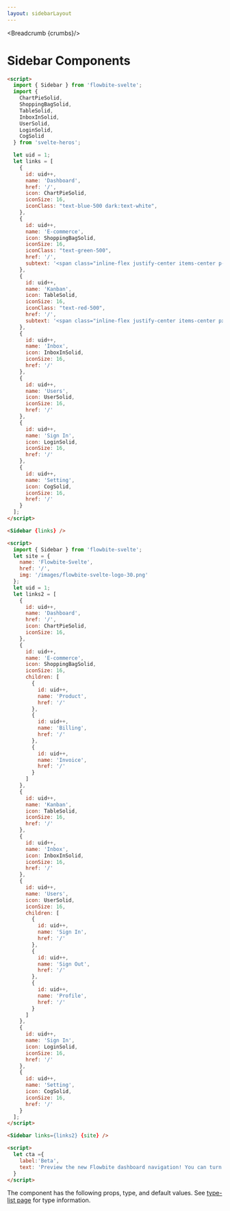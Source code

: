 ```yaml
---
layout: sidebarLayout
---
```


<script>
  import Htwo from '../utils/Htwo.svelte'
import ExampleDiv from '../utils/ExampleDiv.svelte'
  import { Sidebar, Table, TableDefaultRow, Breadcrumb } from '$lib/index';
  import componentProps from '../props/Sidebar.json'
  // Props table
  let items = componentProps.props
	let propHeader = ['Name', 'Type', 'Default']
	
	let divClass='w-full relative overflow-x-auto shadow-md sm:rounded-lg'
let theadClass ='text-xs text-gray-700 uppercase bg-gray-50 dark:bg-gray-700 dark:text-white'

  import {
    ChartPieSolid,
    ShoppingBagSolid,
    TableSolid,
    InboxInSolid,
    UserSolid,
    LoginSolid,
    CogSolid
  } from 'svelte-heros';
  let site = {
    name: 'Flowbite-Svelte',
    href: '/',
    img: '/images/flowbite-svelte-logo-30.png'
  };
  let uid = 1;
  let links = [
    {
      id: uid++,
      name: 'Dashboard',
      href: '/',
      icon: ChartPieSolid,
      iconSize: 16,
      iconClass: "text-blue-500 dark:text-white",
    },
    {
      id: uid++,
      name: 'E-commerce',
      icon: ShoppingBagSolid,
      iconSize: 16,
      iconClass: "text-green-500",
      href: '/',
      subtext: '<span class="inline-flex justify-center items-center p-3 ml-3 w-3 h-3 text-sm font-medium text-blue-600 bg-blue-200 rounded-full dark:bg-blue-900 dark:text-blue-200">3</span>'
    },
    {
      id: uid++,
      name: 'Kanban',
      icon: TableSolid,
      iconSize: 16,
      iconClass: "text-red-500",
      href: '/',
      subtext: '<span class="inline-flex justify-center items-center px-2 ml-3 text-sm font-medium text-gray-800 bg-gray-200 rounded-full dark:bg-gray-700 dark:text-gray-300">Pro</span>'
    },
    {
      id: uid++,
      name: 'Inbox',
      icon: InboxInSolid,
      iconSize: 16,
      href: '/'
    },
    {
      id: uid++,
      name: 'Users',
      icon: UserSolid,
      iconSize: 16,
      href: '/'
    },
    {
      id: uid++,
      name: 'Sign In',
      icon: LoginSolid,
      iconSize: 16,
      href: '/'
    },
    {
      id: uid++,
      name: 'Setting',
      icon: CogSolid,
      iconSize: 16,
      href: '/'
    }
  ];
  let links2 = [
    {
      id: uid++,
      name: 'Dashboard',
      href: '/',
      icon: ChartPieSolid,
      iconSize: 16,
    },
    {
      id: uid++,
      name: 'E-commerce',
      icon: ShoppingBagSolid,
      iconSize: 16,
      children: [
        {
          id: uid++,
          name: 'Product',
          href: '/'
        },
        {
          id: uid++,
          name: 'Billing',
          href: '/'
        },
        {
          id: uid++,
          name: 'Invoice',
          href: '/'
        }
      ]
    },
    {
      id: uid++,
      name: 'Kanban',
      icon: TableSolid,
      iconSize: 16,
      href: '/'
    },
    {
      id: uid++,
      name: 'Inbox',
      icon: InboxInSolid,
      iconSize: 16,
      href: '/'
    },
    {
      id: uid++,
      name: 'Users',
      icon: UserSolid,
      iconSize: 16,
      children: [
        {
          id: uid++,
          name: 'Sign In',
          href: '/'
        },
        {
          id: uid++,
          name: 'Sign Out',
          href: '/'
        },
        {
          id: uid++,
          name: 'Profile',
          href: '/'
        }
      ]
    },
    {
      id: uid++,
      name: 'Sign In',
      icon: LoginSolid,
      iconSize: 16,
      href: '/'
    },
    {
      id: uid++,
      name: 'Setting',
      icon: CogSolid,
      iconSize: 16,
      href: '/'
    }
  ];
  let cta ={
    label:'Beta',
    text: 'Preview the new Flowbite dashboard navigation! You can turn the new navigation off for a limited time in your profile.'
  }

  let crumbs = [
    {
      label:'Home',
      href:'/'
    },
    {
      label:'Sidebar',
      href:'/sidebars/'
    }
  ]
</script>

<Breadcrumb {crumbs}/>


<h1 class="text-3xl w-full dark:text-white py-8">Sidebar Components</h1>

<Htwo label="Default sidebar" />

<div class="container flex flex-wrap rounded-xl mx-auto bg-gradient-to-r bg-white dark:bg-gray-900 border border-gray-200 dark:border-gray-700 p-2 sm:p-6">
  <Sidebar {links} />
</div>

```html
<script>
  import { Sidebar } from 'flowbite-svelte';
  import {
    ChartPieSolid,
    ShoppingBagSolid,
    TableSolid,
    InboxInSolid,
    UserSolid,
    LoginSolid,
    CogSolid
  } from 'svelte-heros';

  let uid = 1;
  let links = [
    {
      id: uid++,
      name: 'Dashboard',
      href: '/',
      icon: ChartPieSolid,
      iconSize: 16,
      iconClass: "text-blue-500 dark:text-white",
    },
    {
      id: uid++,
      name: 'E-commerce',
      icon: ShoppingBagSolid,
      iconSize: 16,
      iconClass: "text-green-500",
      href: '/',
      subtext: '<span class="inline-flex justify-center items-center p-3 ml-3 w-3 h-3 text-sm font-medium text-blue-600 bg-blue-200 rounded-full dark:bg-blue-900 dark:text-blue-200">3</span>'
    },
    {
      id: uid++,
      name: 'Kanban',
      icon: TableSolid,
      iconSize: 16,
      iconClass: "text-red-500",
      href: '/',
      subtext: '<span class="inline-flex justify-center items-center px-2 ml-3 text-sm font-medium text-gray-800 bg-gray-200 rounded-full dark:bg-gray-700 dark:text-gray-300">Pro</span>'
    },
    {
      id: uid++,
      name: 'Inbox',
      icon: InboxInSolid,
      iconSize: 16,
      href: '/'
    },
    {
      id: uid++,
      name: 'Users',
      icon: UserSolid,
      iconSize: 16,
      href: '/'
    },
    {
      id: uid++,
      name: 'Sign In',
      icon: LoginSolid,
      iconSize: 16,
      href: '/'
    },
    {
      id: uid++,
      name: 'Setting',
      icon: CogSolid,
      iconSize: 16,
      href: '/'
    }
  ];
</script>

<Sidebar {links} />

```

<Htwo label="Multi-level dropdown" />

<ExampleDiv>
  <Sidebar links={links2} {site} />
</ExampleDiv>


```html
<script>
  import { Sidebar } from 'flowbite-svelte';
  let site = {
    name: 'Flowbite-Svelte',
    href: '/',
    img: '/images/flowbite-svelte-logo-30.png'
  };
  let uid = 1;
  let links2 = [
    {
      id: uid++,
      name: 'Dashboard',
      href: '/',
      icon: ChartPieSolid,
      iconSize: 16,
    },
    {
      id: uid++,
      name: 'E-commerce',
      icon: ShoppingBagSolid,
      iconSize: 16,
      children: [
        {
          id: uid++,
          name: 'Product',
          href: '/'
        },
        {
          id: uid++,
          name: 'Billing',
          href: '/'
        },
        {
          id: uid++,
          name: 'Invoice',
          href: '/'
        }
      ]
    },
    {
      id: uid++,
      name: 'Kanban',
      icon: TableSolid,
      iconSize: 16,
      href: '/'
    },
    {
      id: uid++,
      name: 'Inbox',
      icon: InboxInSolid,
      iconSize: 16,
      href: '/'
    },
    {
      id: uid++,
      name: 'Users',
      icon: UserSolid,
      iconSize: 16,
      children: [
        {
          id: uid++,
          name: 'Sign In',
          href: '/'
        },
        {
          id: uid++,
          name: 'Sign Out',
          href: '/'
        },
        {
          id: uid++,
          name: 'Profile',
          href: '/'
        }
      ]
    },
    {
      id: uid++,
      name: 'Sign In',
      icon: LoginSolid,
      iconSize: 16,
      href: '/'
    },
    {
      id: uid++,
      name: 'Setting',
      icon: CogSolid,
      iconSize: 16,
      href: '/'
    }
  ];
</script>

<Sidebar links={links2} {site} />
```

<Htwo label="CTA button" />

<ExampleDiv>
  <Sidebar {links} {cta} />
</ExampleDiv>

```html
<script>
  let cta ={
    label:'Beta',
    text: 'Preview the new Flowbite dashboard navigation! You can turn the new navigation off for a limited time in your profile.'
  }
</script>
```

<Htwo label="Props" />

<p>The component has the following props, type, and default values. See <a href="/type-list">type-list page</a> for type information.</p>

<Table header={propHeader} {divClass} {theadClass}>
  <TableDefaultRow {items} rowState='hover' />
</Table>